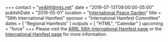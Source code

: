 +++
contact = "[ve4ihf@mts.net](ve4ihf@mts.net)"
date = "2019-07-13T09:00:00-05:00"
publishDate = "2019-05-01"
location = "[International Peace Garden](https://goo.gl/maps/teHWPUnioC72)"
title = "56th International Hamfest"
sponsor = "Internatonal Hamfest Committee"
dates = [ "Regional Hamfests" ]
outputs = [ "HTML", "Calendar" ]
upcoming = "force"
+++
Please visit the [ARRL 56th International Hamfest page](http://www.arrl.org/hamfests/56th-international-hamfest)
or the
[International Hamfest page](http://www.internationalhamfest.ca/)
for more information.
